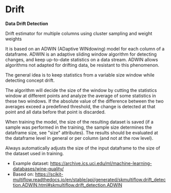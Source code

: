 # Drift

**Data Drift Detection**

Drift estimator for multiple columns using cluster sampling and weight weights

It is based on an ADWIN (ADaptive WINdowing) model for each column of a dataframe.
ADWIN is an adaptive sliding window algorithm for detecting changes, and keep up-to-date statistics on a data stream. 
ADWIN allows algorithms not adapted for drifting data, be resistant to this phenomenon.

The general idea is to keep statistics from a variable size window while detecting concept drift.

The algorithm will decide the size of the window by cutting the statistics window at different points and analyze the average of some statistics in these two windows. If the absolute value of the difference between the two averages exceed a predefined threshold, the change is detected at that point and all data before that point is discarded.

When training the model, the size of the resulting dataset is saved (if a sample was performed in the training, the sample size determines the dataframe size, see "size" attributes).
The results should be evaluated at the dataframe level in general or per column (and not at the row level).

Always automatically adjusts the size of the input dataframe to the size of the dataset used in training.

- Example dataset: https://archive.ics.uci.edu/ml/machine-learning-databases/wine-quality/
- Based on: https://scikit-multiflow.readthedocs.io/en/stable/api/generated/skmultiflow.drift_detection.ADWIN.html#skmultiflow.drift_detection.ADWIN
